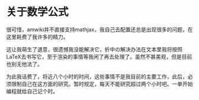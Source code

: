 # 关于数学公式

很可惜，amwiki并不直接支持mathjax，我自己去配置还总是出现很多的问题，在这里耗费了我许多的精力。

这让我萌生了退意，很遗憾我没能解决它，折中の解决办法在文本里我将按照LaTeX去书写它，至于渲染的事情等我闲了再去处理了。虽然不甚美观，但是目前也别无他法了。

为此我话费了，将近八个小时的时间，这些事情不是我目前的主要工作，此后，必须限制自己在这方面的研究。暂时规定，每天不能研究超过两个小时吧。一单开始编程就给自己记个时。